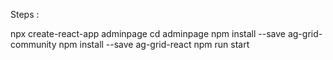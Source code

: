Steps :

npx create-react-app adminpage
cd adminpage
npm install --save ag-grid-community
npm install --save ag-grid-react
npm run start
